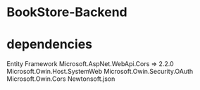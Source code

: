 # BookStore-Backend


# dependencies
Entity Framework
Microsoft.AspNet.WebApi.Cors => 2.2.0
Microsoft.Owin.Host.SystemWeb
Microsoft.Owin.Security.OAuth
Microsoft.Owin.Cors
Newtonsoft.json